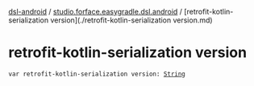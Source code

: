 [dsl-android](../index.md) / [studio.forface.easygradle.dsl.android](index.md) / [retrofit-kotlin-serialization version](./retrofit-kotlin-serialization version.md)

# retrofit-kotlin-serialization version

`var retrofit-kotlin-serialization version: `[`String`](https://kotlinlang.org/api/latest/jvm/stdlib/kotlin/-string/index.html)